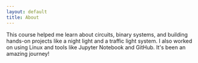 ```yaml
---
layout: default
title: About
---
```


This course helped me learn about circuits, binary systems, and building hands-on projects like a night light and a traffic light system. I also worked on using Linux and tools like Jupyter Notebook and GitHub. It's been an amazing journey!
